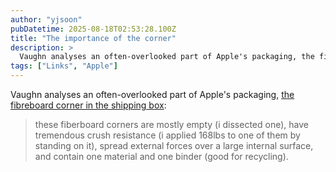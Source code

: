 ```yaml
---
author: "yjsoon"
pubDatetime: 2025-08-18T02:53:28.100Z
title: "The importance of the corner"
description: >
  Vaughn analyses an often-overlooked part of Apple's packaging, the fibreboard corner in the shipping box: these fiberboard corners are mostly empty (i...
tags: ["Links", "Apple"]
---
```






Vaughn analyses an often-overlooked part of Apple's packaging, [the fibreboard corner in the shipping box](http://www.flavourcountryfeedlot.com/2012/07/corner-buffering.html?m=1):

> these fiberboard corners are mostly empty (i dissected one), have tremendous crush resistance (i applied 168lbs to one of them by standing on it), spread external forces over a large internal surface, and contain one material and one binder (good for recycling).